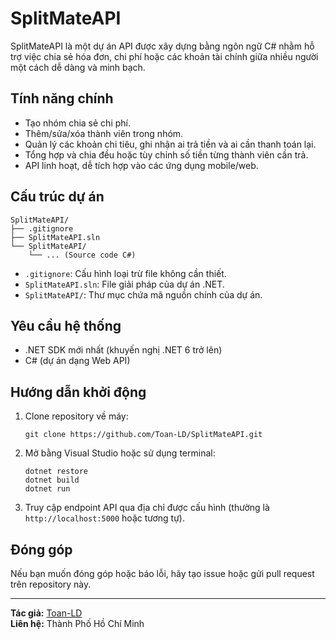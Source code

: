 # SplitMateAPI

SplitMateAPI là một dự án API được xây dựng bằng ngôn ngữ C# nhằm hỗ trợ việc chia sẻ hóa đơn, chi phí hoặc các khoản tài chính giữa nhiều người một cách dễ dàng và minh bạch.

## Tính năng chính

- Tạo nhóm chia sẻ chi phí.
- Thêm/sửa/xóa thành viên trong nhóm.
- Quản lý các khoản chi tiêu, ghi nhận ai trả tiền và ai cần thanh toán lại.
- Tổng hợp và chia đều hoặc tùy chỉnh số tiền từng thành viên cần trả.
- API linh hoạt, dễ tích hợp vào các ứng dụng mobile/web.

## Cấu trúc dự án

```
SplitMateAPI/
├── .gitignore
├── SplitMateAPI.sln
└── SplitMateAPI/
    └── ... (Source code C#)
```
- `.gitignore`: Cấu hình loại trừ file không cần thiết.
- `SplitMateAPI.sln`: File giải pháp của dự án .NET.
- `SplitMateAPI/`: Thư mục chứa mã nguồn chính của dự án.

## Yêu cầu hệ thống

- .NET SDK mới nhất (khuyến nghị .NET 6 trở lên)
- C# (dự án dạng Web API)

## Hướng dẫn khởi động

1. Clone repository về máy:
   ```
   git clone https://github.com/Toan-LD/SplitMateAPI.git
   ```
2. Mở bằng Visual Studio hoặc sử dụng terminal:
   ```
   dotnet restore
   dotnet build
   dotnet run
   ```
3. Truy cập endpoint API qua địa chỉ được cấu hình (thường là `http://localhost:5000` hoặc tương tự).

## Đóng góp

Nếu bạn muốn đóng góp hoặc báo lỗi, hãy tạo issue hoặc gửi pull request trên repository này.

---

**Tác giả:** [Toan-LD](https://github.com/Toan-LD)  
**Liên hệ:** Thành Phố Hồ Chí Minh

